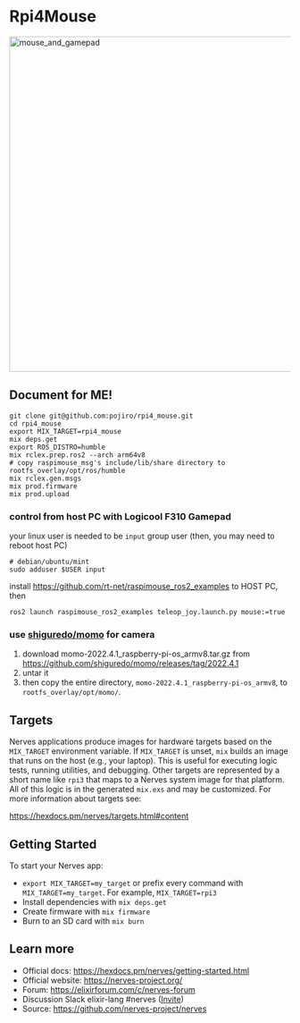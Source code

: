 # Rpi4Mouse

<img src="https://github.com/pojiro/rpi4_mouse/assets/4096956/13398f9f-00b7-4595-80a9-1b10e8505604"
     style="width: 600px"
     alt="mouse_and_gamepad">

## Document for ME!

```
git clone git@github.com:pojiro/rpi4_mouse.git
cd rpi4_mouse
export MIX_TARGET=rpi4_mouse
mix deps.get
export ROS_DISTRO=humble
mix rclex.prep.ros2 --arch arm64v8
# copy raspimouse_msg's include/lib/share directory to rootfs_overlay/opt/ros/humble
mix rclex.gen.msgs
mix prod.firmware
mix prod.upload
```

### control from host PC with Logicool F310 Gamepad

your linux user is needed to be `input` group user (then, you may need to reboot host PC)

```
# debian/ubuntu/mint
sudo adduser $USER input
```

install https://github.com/rt-net/raspimouse_ros2_examples to HOST PC, then

```
ros2 launch raspimouse_ros2_examples teleop_joy.launch.py mouse:=true
```

### use [shiguredo/momo](https://github.com/shiguredo/momo) for camera

1. download momo-2022.4.1_raspberry-pi-os_armv8.tar.gz from https://github.com/shiguredo/momo/releases/tag/2022.4.1
2. untar it
3. then copy the entire directory, `momo-2022.4.1_raspberry-pi-os_armv8`, to `rootfs_overlay/opt/momo/`.

## Targets

Nerves applications produce images for hardware targets based on the
`MIX_TARGET` environment variable. If `MIX_TARGET` is unset, `mix` builds an
image that runs on the host (e.g., your laptop). This is useful for executing
logic tests, running utilities, and debugging. Other targets are represented by
a short name like `rpi3` that maps to a Nerves system image for that platform.
All of this logic is in the generated `mix.exs` and may be customized. For more
information about targets see:

https://hexdocs.pm/nerves/targets.html#content

## Getting Started

To start your Nerves app:
  * `export MIX_TARGET=my_target` or prefix every command with
    `MIX_TARGET=my_target`. For example, `MIX_TARGET=rpi3`
  * Install dependencies with `mix deps.get`
  * Create firmware with `mix firmware`
  * Burn to an SD card with `mix burn`

## Learn more

  * Official docs: https://hexdocs.pm/nerves/getting-started.html
  * Official website: https://nerves-project.org/
  * Forum: https://elixirforum.com/c/nerves-forum
  * Discussion Slack elixir-lang #nerves ([Invite](https://elixir-slackin.herokuapp.com/))
  * Source: https://github.com/nerves-project/nerves

